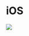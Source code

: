 iOS 
===

[![](http://farm6.static.flickr.com/5302/5606725666_ba116c5411.jpg)](http://farm6.static.flickr.com/5302/5606725666_ba116c5411.jpg)